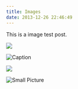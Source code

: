 ```yaml
---
title: Images
date: 2013-12-26 22:46:49
---
```


This is a image test post.

![](https://cdn.jsdelivr.net/gh/rochan88/blog@gh-pages/assets/wallpaper-2572384.jpg)
<!--more-->
![Caption](https://cdn.jsdelivr.net/gh/rochan88/blog@gh-pages/assets/wallpaper-2311325.jpg)

![](https://cdn.jsdelivr.net/gh/rochan88/blog@gh-pages/assets/wallpaper-878514.jpg)

![Small Picture](https://placehold.it/350x150.jpg)
